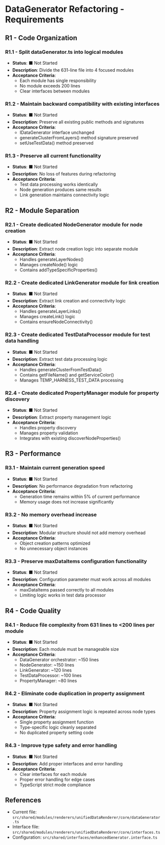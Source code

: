# DataGenerator Refactoring - Requirements

## R1 - Code Organization

### R1.1 - Split dataGenerator.ts into logical modules
- **Status**: ⬛ Not Started
- **Description**: Divide the 631-line file into 4 focused modules
- **Acceptance Criteria**: 
  - Each module has single responsibility
  - No module exceeds 200 lines
  - Clear interfaces between modules

### R1.2 - Maintain backward compatibility with existing interfaces
- **Status**: ⬛ Not Started  
- **Description**: Preserve all existing public methods and signatures
- **Acceptance Criteria**:
  - IDataGenerator interface unchanged
  - generateClusterFromLayers() method signature preserved
  - setUseTestData() method preserved

### R1.3 - Preserve all current functionality
- **Status**: ⬛ Not Started
- **Description**: No loss of features during refactoring
- **Acceptance Criteria**:
  - Test data processing works identically
  - Node generation produces same results
  - Link generation maintains connectivity logic

## R2 - Module Separation

### R2.1 - Create dedicated NodeGenerator module for node creation
- **Status**: ⬛ Not Started
- **Description**: Extract node creation logic into separate module
- **Acceptance Criteria**:
  - Handles generateLayerNodes()
  - Manages createNode() logic
  - Contains addTypeSpecificProperties()

### R2.2 - Create dedicated LinkGenerator module for link creation  
- **Status**: ⬛ Not Started
- **Description**: Extract link creation and connectivity logic
- **Acceptance Criteria**:
  - Handles generateLayerLinks()
  - Manages createLink() logic
  - Contains ensureNodeConnectivity()

### R2.3 - Create dedicated TestDataProcessor module for test data handling
- **Status**: ⬛ Not Started
- **Description**: Extract test data processing logic
- **Acceptance Criteria**:
  - Handles generateClusterFromTestData()
  - Contains getFileName() and getServiceColor()
  - Manages TEMP_HARNESS_TEST_DATA processing

### R2.4 - Create dedicated PropertyManager module for property discovery
- **Status**: ⬛ Not Started
- **Description**: Extract property management logic
- **Acceptance Criteria**:
  - Handles property discovery
  - Manages property validation
  - Integrates with existing discoverNodeProperties()

## R3 - Performance

### R3.1 - Maintain current generation speed
- **Status**: ⬛ Not Started
- **Description**: No performance degradation from refactoring
- **Acceptance Criteria**:
  - Generation time remains within 5% of current performance
  - Memory usage does not increase significantly

### R3.2 - No memory overhead increase
- **Status**: ⬛ Not Started
- **Description**: Modular structure should not add memory overhead
- **Acceptance Criteria**:
  - Object creation patterns optimized
  - No unnecessary object instances

### R3.3 - Preserve maxDataItems configuration functionality
- **Status**: ⬛ Not Started
- **Description**: Configuration parameter must work across all modules
- **Acceptance Criteria**:
  - maxDataItems passed correctly to all modules
  - Limiting logic works in test data processor

## R4 - Code Quality

### R4.1 - Reduce file complexity from 631 lines to <200 lines per module
- **Status**: ⬛ Not Started
- **Description**: Each module must be manageable size
- **Acceptance Criteria**:
  - DataGenerator orchestrator: ~150 lines
  - NodeGenerator: ~150 lines  
  - LinkGenerator: ~120 lines
  - TestDataProcessor: ~100 lines
  - PropertyManager: ~80 lines

### R4.2 - Eliminate code duplication in property assignment
- **Status**: ⬛ Not Started
- **Description**: Property assignment logic is repeated across node types
- **Acceptance Criteria**:
  - Single property assignment function
  - Type-specific logic cleanly separated
  - No duplicated property setting code

### R4.3 - Improve type safety and error handling
- **Status**: ⬛ Not Started
- **Description**: Add proper interfaces and error handling
- **Acceptance Criteria**:
  - Clear interfaces for each module
  - Proper error handling for edge cases
  - TypeScript strict mode compliance

## References

- Current file: `src/shared/modules/renderers/unifiedDataRenderer/core/dataGenerator.ts`
- Interface file: `src/shared/modules/renderers/unifiedDataRenderer/core/interfaces.ts`
- Configuration: `src/shared/interfaces/enhancedGenerator.interface.ts`